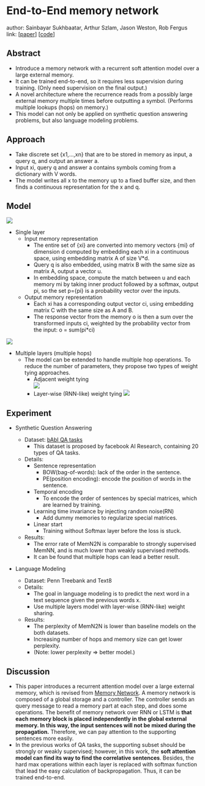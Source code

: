 # End-to-End memory network
author: Sainbayar Sukhbaatar, Arthur Szlam, Jason Weston, Rob Fergus   
link: [[paper](http://arxiv.org/abs/1503.08895)] [[code](https://github.com/facebook/MemNN)]

## Abstract
* Introduce a memory network with a recurrent soft attention model over a large external memory.
* It can be trained end-to-end, so it requires less supervision during training. (Only need supervision on the final output.)
* A novel architecture where the recurrence reads from a possibly large external memory multiple times before outputting a symbol. (Performs multiple lookups (hops) on memory.)
* This model can not only be applied on synthetic question answering problems, but also language modeling problems.

## Approach
* Take discrete set {x1,...,xn} that are to be stored in memory as input, a query q, and output an answer a.
* Input xi, query q and answer a contains symbols coming from a dictionary with V words.
* The model writes all x to the memory up to a fixed buffer size, and then finds a continuous representation for the x and q.

## Model
![](https://github.com/gina9726/homework1/images/QA-single%20layer.png)
* Single layer
    * Input memory representation
        - The entire set of {xi} are converted into memory vectors {mi} of dimension d computed by embedding each xi in a continuous space, using embedding matrix A of size V*d. 
        - Query q is also embedded, using matrix B with the same size as matrix A, output a vector u.
        - In embedding space, compute the match between u and each memory mi by taking inner product followed by a softmax, output pi, so the set p={pi} is a probability vector over the inputs.
    * Output memory representation
        - Each xi has a corresponding output vector ci, using embedding matrix C with the same size as A and B.
        - The response vector from the memory o is then a sum over the transformed inputs ci, weighted by the probability vector from the input: o = sum(pi*ci)

![](https://github.com/gina9726/homework1/images/QA-multiple%20layer.png)
* Multiple layers (multiple hops)
    * The model can be extended to handle multiple hop operations. To reduce the number of parameters, they propose two types of weight tying approaches.
        - Adjacent weight tying   
![](https://github.com/gina9726/homework1/images/QA-Adjacent.png)
        - Layer-wise (RNN-like) weight tying
![](https://github.com/gina9726/homework1/images/QA-RNN.png)

## Experiment
* Synthetic Question Answering
    * Dataset: [bAbI QA tasks](https://research.facebook.com/research/babi/)
        - This dataset is proposed by facebook AI Research, containing 20 types of QA tasks.
    * Details:
        - Sentence representation
          - BOW(bag-of-words): lack of the order in the sentence.
          - PE(position encoding): encode the position of words in the sentence.
        - Temporal encoding
          - To encode the order of sentences by special matrices, which are learned by training.
        - Learning time invariance by injecting random noise(RN)
          - Add dummy memories to regularize special matrices.
        - Linear start
          - Training without Softmax layer before the loss is stuck.
    * Results:
        - The error rate of MemN2N is comparable to strongly supervised MemNN, and is much lower than weakly supervised methods.
        - It can be found that multiple hops can lead a better result.

* Language Modeling
    * Dataset: Penn Treebank and Text8
    * Details:
        - The goal in language modeling is to predict the next word in a text sequence given the previous words x.
        - Use multiple layers model with layer-wise (RNN-like) weight sharing.
    * Results:
        - The perplexity of MemN2N is lower than baseline models on the both datasets.
        - Increasing number of hops and memory size can get lower perplexity.
        - (Note: lower perplexity => better model.)

## Discussion
* This paper introduces a recurrent attention model over a large external memory, which is revised from [Memory Network](https://arxiv.org/abs/1410.3916). A memory network is composed of a global storage and a controller. The controller sends an query message to read a memory part at each step, and does some operations. The benefit of memory network over RNN or LSTM is **that each memory block is placed independently in the global external memory. In this way, the input sentences will not be mixed during the propagation.** Therefore, we can pay attention to the supporting sentences more easily.   
* In the previous works of QA tasks, the supporting subset should be strongly or weakly supervised; however, in this work, the **soft attention model can find its way to find the correlative sentences**. Besides, the hard max operations within each layer is replaced with softmax function that lead the easy calculation of backpropagation. Thus, it can be trained end-to-end.
    

   

